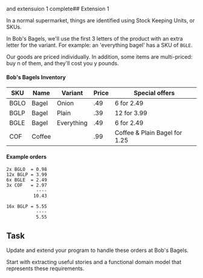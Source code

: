 and extensuion 1 complete## Extension 1

In a normal supermarket, things are identified using Stock Keeping Units, or SKUs.

In Bob's Bagels, we'll use the first 3 letters of the product with an extra letter for the variant. For example: an 'everything bagel' has a SKU of `BGLE`.

Our goods are priced individually. In addition, some items are multi-priced: buy n of them, and they'll cost you y pounds.

#### Bob's Bagels Inventory

| SKU  | Name   | Variant    | Price | Special offers                |
| ---- | ------ | ---------- | ----- | ----------------------------- |
| BGLO | Bagel  | Onion      | .49   | 6 for 2.49                    |
| BGLP | Bagel  | Plain      | .39   | 12 for 3.99                   |
| BGLE | Bagel  | Everything | .49   | 6 for 2.49                    |
| COF  | Coffee |            | .99   | Coffee & Plain Bagel for 1.25 |

#### Example orders

```
2x BGLO  = 0.98
12x BGLP = 3.99
6x BGLE  = 2.49
3x COF   = 2.97
           ----
          10.43
```

```
16x BGLP = 5.55
           ----
           5.55
```

## Task

Update and extend your program to handle these orders at Bob's Bagels.

Start with extracting useful stories and a functional domain model that represents these requirements.
